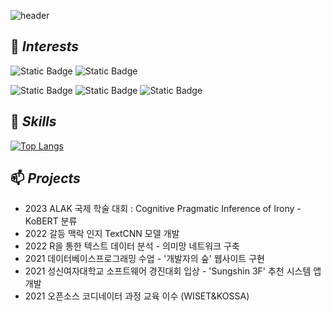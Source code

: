 ![header](https://capsule-render.vercel.app/api?type=waving&color=timeGradient&text=Semi_Kwon's%20GitHub%&animation=twinkling&fontSize=35&fontAlignY=50&fontAlign=76&height=250)


## 🌱 *Interests*
![Static Badge](https://img.shields.io/badge/AI-%23FF0000)
![Static Badge](https://img.shields.io/badge/Deep_Learning-%23FFA500)

![Static Badge](https://img.shields.io/badge/NLP-%23006400)
![Static Badge](https://img.shields.io/badge/Computer_Vison-%230000FF)
![Static Badge](https://img.shields.io/badge/Multi_Modal-%234B0082)

## 💬 *Skills*
[![Top Langs](https://github-readme-stats.vercel.app/api/top-langs/?username=SemiKwon&layout=compact)](https://github.com/delay-100/github-readme-stats)

## 📫 *Projects*
* 2023 ALAK 국제 학술 대회 : Cognitive Pragmatic Inference of Irony - KoBERT 분류
* 2022 갈등 맥락 인지 TextCNN 모델 개발
* 2022 R을 통한 텍스트 데이터 분석 - 의미망 네트워크 구축
* 2021 데이터베이스프로그래밍 수업 - '개발자의 숲' 웹사이트 구현 
* 2021 성신여자대학교 소프트웨어 경진대회 입상 - 'Sungshin 3F' 추천 시스템 앱 개발
* 2021 오픈소스 코디네이터 과정 교육 이수 (WISET&KOSSA)

<!--
**SemiKwon/SemiKwon** is a ✨ _special_ ✨ repository because its `README.md` (this file) appears on your GitHub profile.

Here are some ideas to get you started:

- 🔭 I’m currently working on ...
- 🌱 I’m currently learning ...
- 👯 I’m looking to collaborate on ...
- 🤔 I’m looking for help with ...
- 💬 Ask me about ...
- 📫 How to reach me: ...
- 😄 Pronouns: ...
- ⚡ Fun fact: ...
-->
